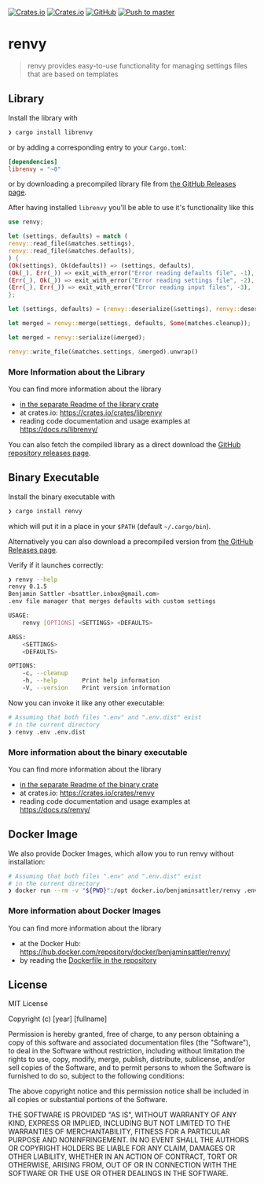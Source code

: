 [![Crates.io](https://img.shields.io/crates/v/librenvy?label=librenvy%20%40%20crates.io)](https://crates.io/crates/librenvy)
[![Crates.io](https://img.shields.io/crates/v/renvy?label=renvy%20%40%20crates.io)](https://crates.io/crates/renvy)
[![GitHub](https://img.shields.io/github/license/benjaminsattler/renvy)](https://github.com/benjaminsattler/renvy/blob/master/LICENSE)
[![Push to master](https://github.com/benjaminsattler/renvy/actions/workflows/push-master.yml/badge.svg)](https://github.com/benjaminsattler/renvy)

# renvy

> renvy provides easy-to-use functionality for managing settings files that are based on templates

## Library

Install the library with
```sh
❯ cargo install librenvy
```

or by adding a corresponding entry to your `Cargo.toml`:
```toml
[dependencies]
librenvy = "~0"
```

or by downloading a precompiled library file from [the GitHub Releases page](https://github.com/benjaminsattler/renvy/releases).

After having installed `librenvy` you'll be able to use it's functionality like this
```rust
use renvy;

let (settings, defaults) = match (
renvy::read_file(&matches.settings),
renvy::read_file(&matches.defaults),
) {
(Ok(settings), Ok(defaults)) => (settings, defaults),
(Ok(_), Err(_)) => exit_with_error("Error reading defaults file", -1),
(Err(_), Ok(_)) => exit_with_error("Error reading settings file", -2),
(Err(_), Err(_)) => exit_with_error("Error reading input files", -3),
};

let (settings, defaults) = (renvy::deserialize(&settings), renvy::deserialize(&defaults));

let merged = renvy::merge(settings, defaults, Some(matches.cleanup));

let merged = renvy::serialize(&merged);

renvy::write_file(&matches.settings, &merged).unwrap()
```

### More Information about the Library

You can find more information about the library
- [in the separate Readme of the library crate](https://github.com/benjaminsattler/renvy/blob/master/library/README.md)
- at crates.io: https://crates.io/crates/librenvy
- reading code documentation and usage examples at https://docs.rs/librenvy/ 

You can also fetch the compiled library as a direct download the [GitHub repository releases page](https://github.com/benjaminsattler/renvy/releases).

## Binary Executable

Install the binary executable with

```sh
❯ cargo install renvy
```
which will put it in a place in your `$PATH` (default `~/.cargo/bin`).

Alternatively you can also download a precompiled version from [the GitHub Releases page](https://github.com/benjaminsattler/renvy/releases).

Verify if it launches correctly:
```sh
❯ renvy --help
renvy 0.1.5           
Benjamin Sattler <bsattler.inbox@gmail.com>
.env file manager that merges defaults with custom settings

USAGE:
    renvy [OPTIONS] <SETTINGS> <DEFAULTS>

ARGS:
    <SETTINGS>    
    <DEFAULTS>    

OPTIONS:
    -c, --cleanup    
    -h, --help       Print help information
    -V, --version    Print version information

```
Now you can invoke it like any other executable:
```sh
# Assuming that both files ".env" and ".env.dist" exist
# in the current directory
❯ renvy .env .env.dist
```

### More information about the binary executable
You can find more information about the library
- [in the separate Readme of the binary crate](https://github.com/benjaminsattler/renvy/blob/master/binary/README.md)
- at crates.io: https://crates.io/crates/renvy
- reading code documentation and usage examples at https://docs.rs/renvy/

## Docker Image

We also provide Docker Images, which allow you to run renvy without installation:
```sh
# Assuming that both files ".env" and ".env.dist" exist
# in the current directory
❯ docker run --rm -v "${PWD}":/opt docker.io/benjaminsattler/renvy .env .env.dist
```

### More information about Docker Images
You can find more information about the library
- at the Docker Hub: https://hub.docker.com/repository/docker/benjaminsattler/renvy/
- by reading the [Dockerfile in the repository](https://github.com/benjaminsattler/renvy/blob/master/docker/Dockerfile)

## License

MIT License

Copyright (c) [year] [fullname]

Permission is hereby granted, free of charge, to any person obtaining a copy
of this software and associated documentation files (the "Software"), to deal
in the Software without restriction, including without limitation the rights
to use, copy, modify, merge, publish, distribute, sublicense, and/or sell
copies of the Software, and to permit persons to whom the Software is
furnished to do so, subject to the following conditions:

The above copyright notice and this permission notice shall be included in all
copies or substantial portions of the Software.

THE SOFTWARE IS PROVIDED "AS IS", WITHOUT WARRANTY OF ANY KIND, EXPRESS OR
IMPLIED, INCLUDING BUT NOT LIMITED TO THE WARRANTIES OF MERCHANTABILITY,
FITNESS FOR A PARTICULAR PURPOSE AND NONINFRINGEMENT. IN NO EVENT SHALL THE
AUTHORS OR COPYRIGHT HOLDERS BE LIABLE FOR ANY CLAIM, DAMAGES OR OTHER
LIABILITY, WHETHER IN AN ACTION OF CONTRACT, TORT OR OTHERWISE, ARISING FROM,
OUT OF OR IN CONNECTION WITH THE SOFTWARE OR THE USE OR OTHER DEALINGS IN THE
SOFTWARE.
